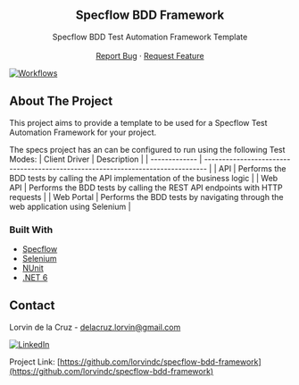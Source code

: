 <!-- PROJECT TITLE -->
<br />
<p align="center">
  <h2 align="center">Specflow BDD Framework</h2>

  <p align="center">
    Specflow BDD Test Automation Framework Template
    <br />
    <br />
    <a href="https://github.com/lorvindc/specflow-bdd-framework/issues">Report Bug</a>
    ·
    <a href="https://github.com/lorvindc/specflow-bdd-framework/issues">Request Feature</a>
  </p>
</p>

[![Workflows][workflow-shield]][workflow-url]

<!-- ABOUT THE PROJECT -->
## About The Project

This project aims to provide a template to be used for a Specflow Test Automation Framework for your project.

The specs project has an can be configured to run using the following Test Modes:
| Client Driver | Description                                                                     |
| ------------- | ------------------------------------------------------------------------------- |
| API           | Performs the BDD tests by calling the API implementation of the business logic  |
| Web API       | Performs the BDD tests by calling the REST API endpoints with HTTP requests     |
| Web Portal    | Performs the BDD tests by navigating through the web application using Selenium |

### Built With

* [Specflow](https://specflow.org/)
* [Selenium](https://www.selenium.dev/)
* [NUnit](https://nunit.org/)
* [.NET 6](https://dotnet.microsoft.com/en-us/download/dotnet/6.0/)

<!-- CONTACT -->
## Contact

Lorvin de la Cruz - delacruz.lorvin@gmail.com

[![LinkedIn][linkedin-shield]][linkedin-url]

Project Link: [https://github.com/lorvindc/specflow-bdd-framework](https://github.com/lorvindc/specflow-bdd-framework)

<!-- MARKDOWN LINKS & IMAGES -->
<!-- https://www.markdownguide.org/basic-syntax/#reference-style-links -->
[issues-shield]: https://img.shields.io/github/issues/lorvindc/repo.svg?style=for-the-badge
[issues-url]: https://github.com/lorvindc/specflow-bdd-framework/issues
[linkedin-shield]: https://img.shields.io/badge/-LinkedIn-black.svg?style=for-the-badge&logo=linkedin&colorB=555
[linkedin-url]: https://www.linkedin.com/in/lorvin-de-la-cruz-899080a6/
[workflow-shield]: https://github.com/lorvindc/specflow-bdd-framework/actions/workflows/dotnet.yml/badge.svg
[workflow-url]: https://github.com/lorvindc/specflow-bdd-framework/actions/workflows/dotnet.yml
